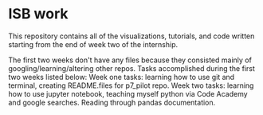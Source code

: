 # ISB work
This repository contains all of the visualizations, tutorials, and code written starting from the end of week two of the internship. 

The first two weeks don't have any files because they consisted mainly of googling/learning/altering other repos. Tasks accomplished during the first two weeks listed below:
Week one tasks: learning how to use git and terminal, creating README.files for p7_pilot repo. 
Week two tasks: learning how to use jupyter notebook, teaching myself python via Code Academy and google searches. Reading through pandas documentation. 
